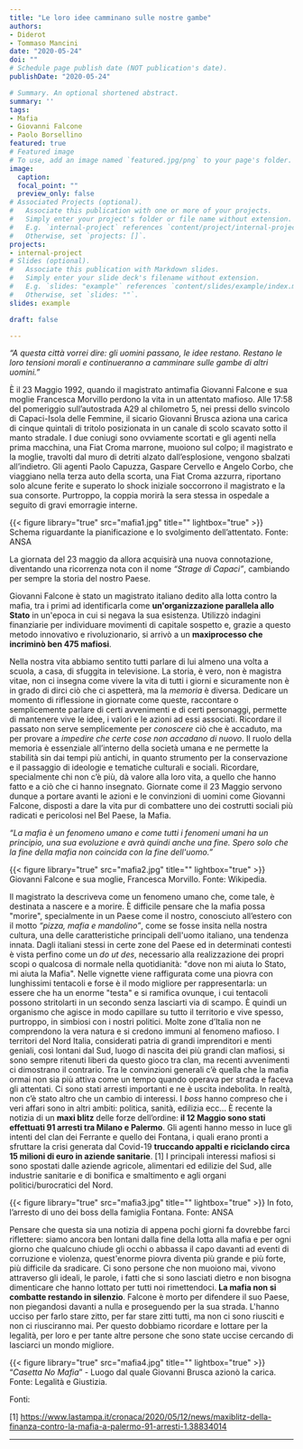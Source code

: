 ```yaml
---
title: "Le loro idee camminano sulle nostre gambe"
authors:
- Diderot
- Tommaso Mancini
date: "2020-05-24"
doi: ""
# Schedule page publish date (NOT publication's date).
publishDate: "2020-05-24"

# Summary. An optional shortened abstract.
summary: ''
tags:
- Mafia
- Giovanni Falcone
- Paolo Borsellino
featured: true
# Featured image
# To use, add an image named `featured.jpg/png` to your page's folder.
image:
  caption:
  focal_point: ""
  preview_only: false
# Associated Projects (optional).
#   Associate this publication with one or more of your projects.
#   Simply enter your project's folder or file name without extension.
#   E.g. `internal-project` references `content/project/internal-project/index.md`.
#   Otherwise, set `projects: []`.
projects:
- internal-project
# Slides (optional).
#   Associate this publication with Markdown slides.
#   Simply enter your slide deck's filename without extension.
#   E.g. `slides: "example"` references `content/slides/example/index.md`.
#   Otherwise, set `slides: ""`.
slides: example

draft: false

---
```

*“A questa città vorrei dire: gli uomini passano, le idee restano. Restano le loro tensioni morali e continueranno a camminare sulle gambe di altri uomini.”*

È il 23 Maggio 1992, quando il magistrato antimafia Giovanni Falcone e sua moglie Francesca Morvillo perdono la vita in un attentato mafioso. Alle 17:58 del pomeriggio sull’autostrada A29 al chilometro 5, nei pressi dello svincolo di Capaci-Isola delle Femmine, il sicario Giovanni Brusca aziona una carica di cinque quintali di tritolo posizionata in un canale di scolo scavato sotto il manto stradale. I due coniugi sono ovviamente scortati e gli agenti nella prima macchina, una Fiat Croma marrone, muoiono sul colpo; il magistrato e la moglie, travolti dal muro di detriti alzato dall’esplosione, vengono sbalzati all’indietro. Gli agenti Paolo Capuzza, Gaspare Cervello e Angelo Corbo, che viaggiano nella terza auto della scorta, una Fiat Croma azzurra, riportano solo alcune ferite e superato lo shock iniziale soccorrono il magistrato e la sua consorte. Purtroppo, la coppia morirà la sera stessa in ospedale a seguito di gravi emorragie interne.

{{< figure library="true" src="mafia1.jpg" title="" lightbox="true" >}}
Schema riguardante la pianificazione e lo svolgimento dell’attentato. Fonte: ANSA

La giornata del 23 maggio da allora acquisirà una nuova connotazione, diventando una ricorrenza nota con il nome *“Strage di Capaci”*, cambiando per sempre la storia del nostro Paese. 

Giovanni Falcone è stato un magistrato italiano dedito alla lotta contro la mafia, tra i primi ad identificarla come **un'organizzazione parallela allo Stato** in un'epoca in cui si negava la sua esistenza.
Utilizzò indagini finanziarie per individuare movimenti di capitale sospetto e, grazie a questo metodo innovativo e rivoluzionario, si arrivò a un **maxiprocesso che incriminò ben 475 mafiosi**.

Nella nostra vita abbiamo sentito tutti parlare di lui almeno una volta a scuola, a casa, di sfuggita in televisione. La storia, è vero, non è magistra vitae, non ci insegna come vivere la vita di tutti i giorni e sicuramente non è in grado di dirci ciò che ci aspetterà, ma la *memoria* è diversa. Dedicare un momento di riflessione in giornate come queste, raccontare o semplicemente parlare di certi avvenimenti e di certi personaggi, permette di mantenere vive le idee, i valori e le azioni ad essi associati. Ricordare il passato non serve semplicemente per *conoscere* ciò che è accaduto, ma per provare a *impedire che certe cose non accadano di nuovo*. 
Il ruolo della memoria è essenziale all’interno della società umana e ne permette la stabilità sin dai tempi più antichi, in quanto strumento per la conservazione e il passaggio di ideologie e tematiche culturali e sociali. Ricordare, specialmente chi non c’è più, dà valore alla loro vita, a quello che hanno fatto e a ciò che ci hanno insegnato.
Giornate come il 23 Maggio servono dunque a portare avanti le azioni e le convinzioni di uomini come Giovanni Falcone, disposti a dare la vita pur di combattere uno dei costrutti sociali più radicati e pericolosi nel Bel Paese, la Mafia.

*“La mafia è un fenomeno umano e come tutti i fenomeni umani ha un principio, una sua evoluzione e avrà quindi anche una fine. Spero solo che la fine della mafia non coincida con la fine dell'uomo.”*

{{< figure library="true" src="mafia2.jpg" title="" lightbox="true" >}}
Giovanni Falcone e sua moglie, Francesca Morvillo. Fonte: Wikipedia.


Il magistrato la descriveva come un fenomeno umano che, come tale, è destinata a nascere e a morire. È difficile pensare che la mafia possa "morire", specialmente in un Paese come il nostro, conosciuto all’estero con il motto *“pizza, mafia e mandolino”*, come se fosse insita nella nostra cultura, una delle caratteristiche principali dell'uomo italiano, una tendenza innata. Dagli italiani stessi in certe zone del Paese ed in determinati contesti è vista perfino come un *do ut des*, necessario alla realizzazione dei propri scopi o qualcosa di normale nella quotidianità: "dove non mi aiuta lo Stato, mi aiuta la Mafia".
Nelle vignette viene raffigurata come una piovra con lunghissimi tentacoli e forse è il modo migliore per rappresentarla: un essere che ha un enorme "testa" e si ramifica ovunque, i cui tentacoli possono stritolarti in un secondo senza lasciarti via di scampo. È quindi un organismo che agisce in modo capillare su tutto il territorio e vive spesso, purtroppo, in simbiosi con i nostri politici.
Molte zone d’Italia non ne comprendono la vera natura e si credono immuni al fenomeno mafioso. I territori del Nord Italia, considerati patria di grandi imprenditori e menti geniali, così lontani dal Sud, luogo di nascita dei più grandi clan mafiosi, si sono sempre ritenuti liberi da questo gioco tra clan, ma recenti avvenimenti ci dimostrano il contrario. 
Tra le convinzioni generali c’è quella che la mafia ormai non sia più attiva come un tempo quando operava per strada e faceva gli attentati. Ci sono stati arresti importanti e ne è uscita indebolita. In realtà, non c’è stato altro che un cambio di interessi. I *boss* hanno compreso che i veri affari sono in altri ambiti: politica, sanità, edilizia ecc…
È recente la notizia di un **maxi blitz** delle forze dell’ordine: **il 12 Maggio sono stati effettuati 91 arresti tra Milano e Palermo**. Gli agenti hanno messo in luce gli intenti del clan dei Ferrante e quello dei Fontana, i quali erano pronti a sfruttare la crisi generata dal Covid-19 **truccando appalti e riciclando circa 15 milioni di euro in aziende sanitarie**. [1]
I principali interessi mafiosi si sono spostati dalle aziende agricole, alimentari ed edilizie del Sud, alle industrie sanitarie e di bonifica e smaltimento e agli organi politici/burocratici del Nord.

{{< figure library="true" src="mafia3.jpg" title="" lightbox="true" >}}
In foto, l’arresto di uno dei boss della famiglia Fontana. Fonte: ANSA

Pensare che questa sia una notizia di appena pochi giorni fa dovrebbe farci riflettere: siamo ancora ben lontani dalla fine della lotta alla mafia e per ogni giorno che qualcuno chiude gli occhi o abbassa il capo davanti ad eventi di corruzione e violenza, quest'enorme piovra diventa più grande e più forte, più difficile da sradicare. Ci sono persone che non muoiono mai, vivono attraverso gli ideali, le parole, i fatti che si sono lasciati dietro e non bisogna dimenticare che hanno lottato per tutti noi rimettendoci. **La mafia non si combatte restando in silenzio**.
Falcone è morto per difendere il suo Paese, non piegandosi davanti a nulla e proseguendo per la sua strada. L'hanno ucciso per farlo stare zitto, per far stare zitti tutti, ma non ci sono riusciti e non ci riusciranno mai. Per questo dobbiamo ricordare e lottare per la legalità, per loro e per tante altre persone che sono state uccise cercando di lasciarci un mondo migliore.

{{< figure library="true" src="mafia4.jpg" title="" lightbox="true" >}}
“*Casetta No Mafia*” - Luogo dal quale Giovanni Brusca azionò la carica. Fonte: Legalità e Giustizia.

Fonti: 

[1] https://www.lastampa.it/cronaca/2020/05/12/news/maxiblitz-della-finanza-contro-la-mafia-a-palermo-91-arresti-1.38834014

---
